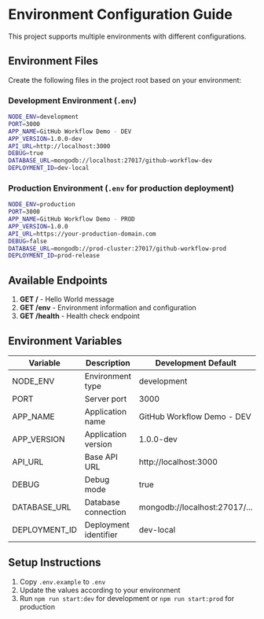 # Environment Configuration Guide

This project supports multiple environments with different configurations.

## Environment Files

Create the following files in the project root based on your environment:

### Development Environment (`.env`)
```bash
NODE_ENV=development
PORT=3000
APP_NAME=GitHub Workflow Demo - DEV
APP_VERSION=1.0.0-dev
API_URL=http://localhost:3000
DEBUG=true
DATABASE_URL=mongodb://localhost:27017/github-workflow-dev
DEPLOYMENT_ID=dev-local
```

### Production Environment (`.env` for production deployment)
```bash
NODE_ENV=production
PORT=3000
APP_NAME=GitHub Workflow Demo - PROD
APP_VERSION=1.0.0
API_URL=https://your-production-domain.com
DEBUG=false
DATABASE_URL=mongodb://prod-cluster:27017/github-workflow-prod
DEPLOYMENT_ID=prod-release
```

## Available Endpoints

1. **GET /** - Hello World message
2. **GET /env** - Environment information and configuration
3. **GET /health** - Health check endpoint

## Environment Variables

| Variable | Description | Development Default | Production Example |
|----------|-------------|--------------------|--------------------|
| NODE_ENV | Environment type | development | production |
| PORT | Server port | 3000 | 3000 |
| APP_NAME | Application name | GitHub Workflow Demo - DEV | GitHub Workflow Demo - PROD |
| APP_VERSION | Application version | 1.0.0-dev | 1.0.0 |
| API_URL | Base API URL | http://localhost:3000 | https://your-domain.com |
| DEBUG | Debug mode | true | false |
| DATABASE_URL | Database connection | mongodb://localhost:27017/... | mongodb://prod:27017/... |
| DEPLOYMENT_ID | Deployment identifier | dev-local | prod-release |

## Setup Instructions

1. Copy `.env.example` to `.env`
2. Update the values according to your environment
3. Run `npm run start:dev` for development or `npm run start:prod` for production
